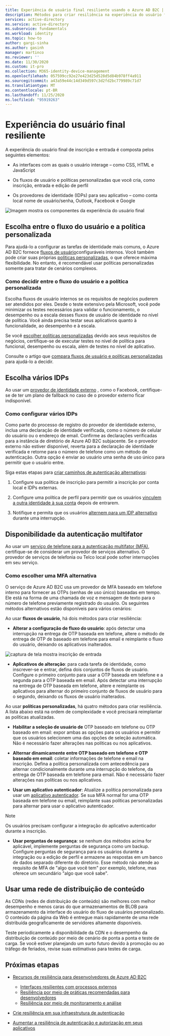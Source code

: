```yaml
---
title: Experiência de usuário final resiliente usando o Azure AD B2C | Microsoft Docs
description: Métodos para criar resiliência na experiência do usuário final usando o Azure AD B2C
services: active-directory
ms.service: active-directory
ms.subservice: fundamentals
ms.workload: identity
ms.topic: how-to
author: gargi-sinha
ms.author: gasinh
manager: martinco
ms.reviewer: ''
ms.date: 11/30/2020
ms.custom: it-pro
ms.collection: M365-identity-device-management
ms.openlocfilehash: 057599cc92e27e423d25d528d5d84b978ff4a911
ms.sourcegitcommit: a43a59e44c14d349d597c3d2fd2bc779989c71d7
ms.translationtype: MT
ms.contentlocale: pt-BR
ms.lasthandoff: 11/25/2020
ms.locfileid: "95919263"
---
```

# <a name="resilient-end-user-experience"></a>Experiência do usuário final resiliente

A experiência do usuário final de inscrição e entrada é composta pelos seguintes elementos:

- As interfaces com as quais o usuário interage – como CSS, HTML e JavaScript

- Os fluxos de usuário e políticas personalizadas que você cria, como inscrição, entrada e edição de perfil

- Os provedores de identidade (IDPs) para seu aplicativo – como conta local nome de usuário/senha, Outlook, Facebook e Google

![Imagem mostra os componentes da experiência do usuário final](media/resilient-end-user-experiences/end-user-experience-architecture.png)

## <a name="choose-between-user-flow-and-custom-policy"></a>Escolha entre o fluxo do usuário e a política personalizada  

Para ajudá-lo a configurar as tarefas de identidade mais comuns, o Azure AD B2C fornece [fluxos de usuário](https://docs.microsoft.com/azure/active-directory-b2c/user-flow-overview)configuráveis internos. Você também pode criar suas próprias [políticas personalizadas](https://docs.microsoft.com/azure/active-directory-b2c/custom-policy-overview), o que oferece máxima flexibilidade. No entanto, é recomendável usar políticas personalizadas somente para tratar de cenários complexos.

### <a name="how-to-decide-between-user-flow-and-custom-policy"></a>Como decidir entre o fluxo do usuário e a política personalizada

Escolha fluxos de usuário internos se os requisitos de negócios puderem ser atendidos por eles. Desde o teste extensivo pela Microsoft, você pode minimizar os testes necessários para validar o funcionamento, o desempenho ou a escala desses fluxos de usuário de identidade no nível de política. Você ainda precisa testar seus aplicativos quanto à funcionalidade, ao desempenho e à escala.

Se você [escolher políticas personalizadas](https://docs.microsoft.com/azure/active-directory-b2c/custom-policy-get-started) devido aos seus requisitos de negócios, certifique-se de executar testes no nível de política para funcional, desempenho ou escala, além de testes no nível de aplicativo.

Consulte o artigo que [compara fluxos de usuário e políticas personalizadas](https://docs.microsoft.com/azure/active-directory-b2c/custom-policy-overview#comparing-user-flows-and-custom-policies) para ajudá-lo a decidir.

## <a name="choose-multiple-idps"></a>Escolha vários IDPs

Ao usar um [provedor de identidade externo](https://docs.microsoft.com/azure/active-directory-b2c/technical-overview#external-identity-providers) , como o Facebook, certifique-se de ter um plano de fallback no caso de o provedor externo ficar indisponível.

### <a name="how-to-set-up-multiple-idps"></a>Como configurar vários IDPs

Como parte do processo de registro do provedor de identidade externo, inclua uma declaração de identidade verificada, como o número de celular do usuário ou o endereço de email. Confirme as declarações verificadas para a instância de diretório de Azure AD B2C subjacente. Se o provedor externo não estiver disponível, reverta para a declaração de identidade verificada e retorne para o número de telefone como um método de autenticação. Outra opção é enviar ao usuário uma senha de uso único para permitir que o usuário entre.

 Siga estas etapas para [criar caminhos de autenticação alternativos](https://github.com/azure-ad-b2c/samples/tree/master/policies/idps-filter):

 1. Configure sua política de inscrição para permitir a inscrição por conta local e IDPs externas.

 2. Configure uma política de perfil para permitir que os usuários [vinculem a outra identidade à sua conta](https://github.com/Azure-Samples/active-directory-b2c-advanced-policies/tree/master/account-linking) depois de entrarem.

 3. Notifique e permita que os usuários [alternem para um IDP alternativo](https://docs.microsoft.com/azure/active-directory-b2c/custom-policy-ui-customization#configure-dynamic-custom-page-content-uri) durante uma interrupção.

## <a name="availability-of-multi-factor-authentication"></a>Disponibilidade da autenticação multifator

Ao usar um [serviço de telefone para a autenticação multifator (MFA)](https://docs.microsoft.com/azure/active-directory-b2c/phone-authentication), certifique-se de considerar um provedor de serviços alternativo. O provedor de serviços de telefonia ou Telco local pode sofrer interrupções em seu serviço.

### <a name="how-to-choose-an-alternate-mfa"></a>Como escolher uma MFA alternativa  

O serviço de Azure AD B2C usa um provedor de MFA baseado em telefone interno para fornecer as OTPs (senhas de uso único) baseadas em tempo. Ele está na forma de uma chamada de voz e mensagem de texto para o número de telefone previamente registrado do usuário. Os seguintes métodos alternativos estão disponíveis para vários cenários:

Ao usar **fluxos de usuário**, há dois métodos para criar resiliência:

- **Alterar a configuração de fluxo do usuário**: após detectar uma interrupção na entrega de OTP baseada em telefone, altere o método de entrega de OTP de baseado em telefone para email e reimplante o fluxo do usuário, deixando os aplicativos inalterados.

![captura de tela mostra inscrição de entrada](media/resilient-end-user-experiences/create-sign-in.png)

- **Aplicativos de alteração**: para cada tarefa de identidade, como inscrever-se e entrar, defina dois conjuntos de fluxos de usuário. Configure o primeiro conjunto para usar a OTP baseada em telefone e a segunda para a OTP baseada em email. Após detectar uma interrupção na entrega de OTP baseada em telefone, altere e reimplante os aplicativos para alternar do primeiro conjunto de fluxos de usuário para o segundo, deixando os fluxos de usuário inalterados.  

Ao usar **políticas personalizadas**, há quatro métodos para criar resiliência. A lista abaixo está na ordem de complexidade e você precisará reimplantar as políticas atualizadas.

- **Habilitar a seleção de usuário de** OTP baseado em telefone ou OTP baseado em email: expor ambas as opções para os usuários e permitir que os usuários selecionem uma das opções de seleção automática. Não é necessário fazer alterações nas políticas ou nos aplicativos.

- **Alternar dinamicamente entre OTP baseado em telefone e OTP baseado em email**: coletar informações de telefone e email na inscrição. Defina a política personalizada com antecedência para alternar condicionalmente durante uma interrupção do telefone, da entrega de OTP baseada em telefone para email. Não é necessário fazer alterações nas políticas ou nos aplicativos.

- **Usar um aplicativo autenticador**: Atualize a política personalizada para usar um [aplicativo autenticador](https://github.com/azure-ad-b2c/samples/tree/master/policies/custom-mfa-totp). Se sua MFA normal for uma OTP baseada em telefone ou email, reimplante suas políticas personalizadas para alternar para usar o aplicativo autenticador.

>[!Note]
>Os usuários precisam configurar a integração do aplicativo autenticador durante a inscrição.

- **Usar perguntas de segurança**: se nenhum dos métodos acima for aplicável, implemente perguntas de segurança como um backup. Configure perguntas de segurança para os usuários durante a integração ou a edição de perfil e armazene as respostas em um banco de dados separado diferente do diretório. Esse método não atende ao requisito de MFA de "algo que você tem" por exemplo, telefone, mas oferece um secundário "algo que você sabe".

## <a name="use-a-content-delivery-network"></a>Usar uma rede de distribuição de conteúdo

As CDNs (redes de distribuição de conteúdo) são melhores com melhor desempenho e menos caras do que armazenamentos de BLOB para armazenamento da interface do usuário do fluxo de usuários personalizado. O conteúdo da página da Web é entregue mais rapidamente de uma rede distribuída geograficamente de servidores altamente disponíveis.  

Teste periodicamente a disponibilidade da CDN e o desempenho da distribuição de conteúdo por meio de cenário de ponta a ponta e teste de carga. Se você estiver planejando um surto futuro devido à promoção ou ao tráfego de feriados, revise suas estimativas para testes de carga.
  
## <a name="next-steps"></a>Próximas etapas

- [Recursos de resiliência para desenvolvedores de Azure AD B2C](resilience-b2c.md)
  
  - [Interfaces resilientes com processos externos](resilient-external-processes.md)
  - [Resiliência por meio de práticas recomendadas para desenvolvedores](resilience-b2c-developer-best-practices.md)
  - [Resiliência por meio de monitoramento e análise](resilience-with-monitoring-alerting.md)
- [Crie resiliência em sua infraestrutura de autenticação](resilience-in-infrastructure.md)
- [Aumentar a resiliência de autenticação e autorização em seus aplicativos](resilience-app-development-overview.md)
